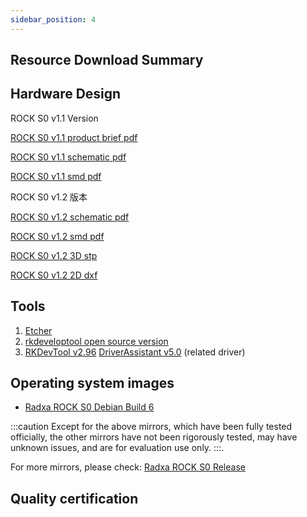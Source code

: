 ```yaml
---
sidebar_position: 4
---
```


## Resource Download Summary

## Hardware Design

ROCK S0 v1.1 Version

[ROCK S0 v1.1 product brief pdf](https://dl.radxa.com/rockpis0/radxa_rock_s0_product_brief_Revision_1.0.pdf)

[ROCK S0 v1.1 schematic pdf](https://dl.radxa.com/rockpis0/radxa_rock_s0_v1_1_schematic.pdf)

[ROCK S0 v1.1 smd pdf](https://dl.radxa.com/rockpis0/radxa_rock_s0_v1_1_smd.pdf)

ROCK S0 v1.2 版本

[ROCK S0 v1.2 schematic pdf](https://dl.radxa.com/rockpis0/radxa_rock_s0_v1200_schematic.pdf)

[ROCK S0 v1.2 smd pdf](https://dl.radxa.com/rockpis0/radxa_rock_s0_v1200_smd.pdf)

[ROCK S0 v1.2 3D stp](https://dl.radxa.com/rockpis0/radxa_rockpi_s0_v1200_pcba_3d_stp.zip)

[ROCK S0 v1.2 2D dxf](https://dl.radxa.com/rockpis0/radxa_rock_s0_v1200_2d_dxf.zip)

## Tools

1. [Etcher](https://etcher.balena.io/#download-etcher/)
2. [rkdeveloptool open source version](https://opensource.rock-chips.com/wiki_Rkdeveloptool)
3. [RKDevTool v2.96](https://dl.radxa.com/tools/windows/RKDevTool_Release_v2.96_zh.zip)
   [DriverAssistant v5.0](https://dl.radxa.com/tools/windows/DriverAssitant_v5.0.zip) (related driver)

## Operating system images

- [Radxa ROCK S0 Debian Build 6](https://github.com/radxa-build/rock-s0/releases/download/b6/rock-s0_debian_bookworm_cli_b6.img.xz)

:::caution
Except for the above mirrors, which have been fully tested officially, the other mirrors have not been rigorously tested, may have unknown issues, and are for evaluation use only.
:::.

For more mirrors, please check: [Radxa ROCK S0 Release](https://github.com/radxa-build/rock-s0/releases)

## Quality certification
